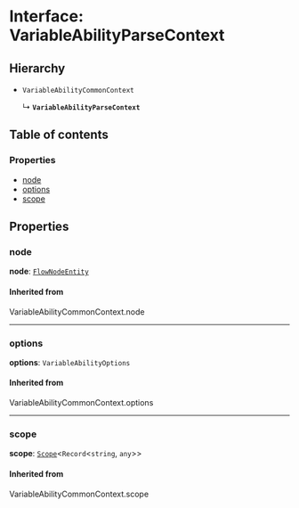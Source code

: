 # Interface: VariableAbilityParseContext

## Hierarchy

* `VariableAbilityCommonContext`

  ↳ **`VariableAbilityParseContext`**

## Table of contents

### Properties

* [node](/en/auto-docs/fixed-layout-editor/interfaces/VariableAbilityParseContext.md#node)
* [options](/en/auto-docs/fixed-layout-editor/interfaces/VariableAbilityParseContext.md#options)
* [scope](/en/auto-docs/fixed-layout-editor/interfaces/VariableAbilityParseContext.md#scope)

## Properties

### node

**node**: [`FlowNodeEntity`](/en/auto-docs/fixed-layout-editor/classes/FlowNodeEntity-1.md)

#### Inherited from

VariableAbilityCommonContext.node

***

### options

**options**: `VariableAbilityOptions`

#### Inherited from

VariableAbilityCommonContext.options

***

### scope

**scope**: [`Scope`](/en/auto-docs/fixed-layout-editor/classes/Scope.md)<`Record`<`string`, `any`>>

#### Inherited from

VariableAbilityCommonContext.scope
